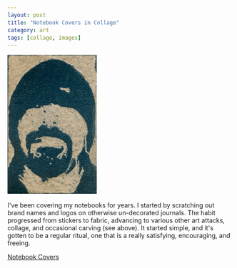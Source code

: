 ```yaml
---
layout: post
title: "Notebook Covers in Collage"
category: art
tags: [collage, images]
---
```

[![Just Beginning To Show](/assets/06fall_front.jpg)](http://sevendown.org/collage/covers/)

I've been covering my notebooks for years. I started by scratching out brand names and logos on otherwise un-decorated journals. The habit progressed from stickers to fabric, advancing to various other art attacks, collage, and occasional carving (see above). It started simple, and it's gotten to be a regular ritual, one that is a really satisfying, encouraging, and freeing. 

<a href="http://sevendown.org/collage/covers/" target="_blank">Notebook Covers</a>
